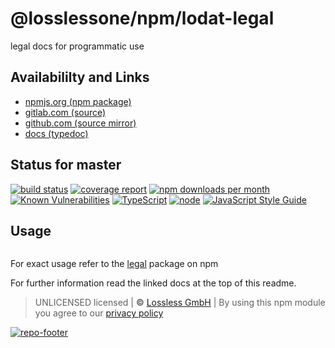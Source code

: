 # @losslessone/npm/lodat-legal
legal docs for programmatic use

## Availabililty and Links
* [npmjs.org (npm package)](https://www.npmjs.com/package/@losslessone_private/lodat-legal)
* [gitlab.com (source)](https://gitlab.com/losslessone/npm/lodat-legal)
* [github.com (source mirror)](https://github.com/losslessone/npm/lodat-legal)
* [docs (typedoc)](https://losslessone/npm.gitlab.io/lodat-legal/)

## Status for master
[![build status](https://gitlab.com/losslessone/npm/lodat-legal/badges/master/build.svg)](https://gitlab.com/losslessone/npm/lodat-legal/commits/master)
[![coverage report](https://gitlab.com/losslessone/npm/lodat-legal/badges/master/coverage.svg)](https://gitlab.com/losslessone/npm/lodat-legal/commits/master)
[![npm downloads per month](https://img.shields.io/npm/dm/@losslessone_private/lodat-legal.svg)](https://www.npmjs.com/package/@losslessone_private/lodat-legal)
[![Known Vulnerabilities](https://snyk.io/test/npm/@losslessone_private/lodat-legal/badge.svg)](https://snyk.io/test/npm/@losslessone_private/lodat-legal)
[![TypeScript](https://img.shields.io/badge/TypeScript->=%203.x-blue.svg)](https://nodejs.org/dist/latest-v10.x/docs/api/)
[![node](https://img.shields.io/badge/node->=%2010.x.x-blue.svg)](https://nodejs.org/dist/latest-v10.x/docs/api/)
[![JavaScript Style Guide](https://img.shields.io/badge/code%20style-prettier-ff69b4.svg)](https://prettier.io/)

## Usage

```javascript
```

For exact usage refer to the [legal](https://www.npmjs.com/package/legal) package on npm

For further information read the linked docs at the top of this readme.

> UNLICENSED licensed | **&copy;** [Lossless GmbH](https://lossless.gmbh)
| By using this npm module you agree to our [privacy policy](https://lossless.gmbH/privacy)

[![repo-footer](https://lossless.gitlab.io/publicrelations/repofooter.svg)](https://maintainedby.lossless.com)
